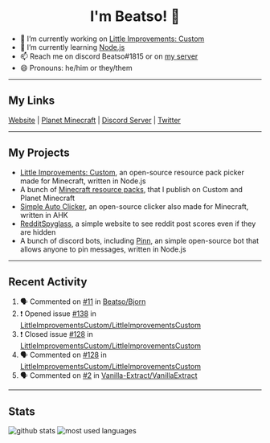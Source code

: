 <h1 align="center">I'm Beatso! 👋</h1>

- 🔭 I’m currently working on [Little Improvements: Custom](https://github.com/LittleImprovementsCustom/LittleImprovementsCustom)
- 🌱 I’m currently learning [Node.js](https://nodejs.org/)
- 📫 Reach me on discord Beatso#1815 or on [my server](https://discord.gg/bNcZjFe)
- 😄 Pronouns: he/him or they/them

---

## My Links
[Website](https://www.beatso.tk/) | 
[Planet Minecraft](https://www.planetminecraft.com/member/beatso/) |
[Discord Server](https://discord.gg/bNcZjFe) |
[Twitter](https://twitter.com/beatso_)

---

## My Projects
- [Little Improvements: Custom](https://github.com/LittleImprovementsCustom/LittleImprovementsCustom), an open-source resource pack picker made for Minecraft, written in Node.js
- A bunch of [Minecraft resource packs](https://www.planetminecraft.com/member/beatso/submissions/texture-packs/?morder=order_popularity), that I publish on Custom and Planet Minecraft
- [Simple Auto Clicker](https://github.com/Beatso/SimpleAutoClicker), an open-source clicker also made for Minecraft, written in AHK
- [RedditSpyglass](https://github.com/Beatso/RedditSpyglass), a simple website to see reddit post scores even if they are hidden
- A bunch of discord bots, including [Pinn](https://github.com/Beatso/Pinn), an simple open-source bot that allows anyone to pin messages, written in Node.js

---

## Recent Activity
<!--START_SECTION:activity-->
1. 🗣 Commented on [#11](https://github.com/Beatso/Bjorn/issues/11) in [Beatso/Bjorn](https://github.com/Beatso/Bjorn)
2. ❗️ Opened issue [#138](https://github.com/LittleImprovementsCustom/LittleImprovementsCustom/issues/138) in [LittleImprovementsCustom/LittleImprovementsCustom](https://github.com/LittleImprovementsCustom/LittleImprovementsCustom)
3. ❗️ Closed issue [#128](https://github.com/LittleImprovementsCustom/LittleImprovementsCustom/issues/128) in [LittleImprovementsCustom/LittleImprovementsCustom](https://github.com/LittleImprovementsCustom/LittleImprovementsCustom)
4. 🗣 Commented on [#128](https://github.com/LittleImprovementsCustom/LittleImprovementsCustom/issues/128) in [LittleImprovementsCustom/LittleImprovementsCustom](https://github.com/LittleImprovementsCustom/LittleImprovementsCustom)
5. 🗣 Commented on [#2](https://github.com/Vanilla-Extract/VanillaExtract/issues/2) in [Vanilla-Extract/VanillaExtract](https://github.com/Vanilla-Extract/VanillaExtract)
<!--END_SECTION:activity-->

---

## Stats
![github stats](https://github-readme-stats.vercel.app/api?username=Beatso&count_private=true&show_icons=true&hide_rank=true&theme=dark&hide_border=true "GitHub Stats")
![most used languages](https://github-readme-stats.vercel.app/api/top-langs/?username=Beatso&langs_count=3&theme=dark&hide_border=true "Most Used Languages")
